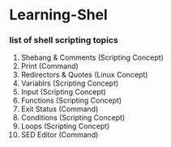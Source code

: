 # Learning-Shel
### list of shell scripting topics 

1. Shebang & Comments   (Scripting Concept)
2. Print                (Command)
3. Redirectors & Quotes (Linux Concept)
4. Variablrs            (Scripting Concept)
5. Input                (Scripting Concept)
6. Functions            (Scripting Concept)
7. Exit Status          (Command)
8. Conditions           (Scripting Concept)
9. Loops                (Scripting Concept)
10. SED Editor          (Command)

##